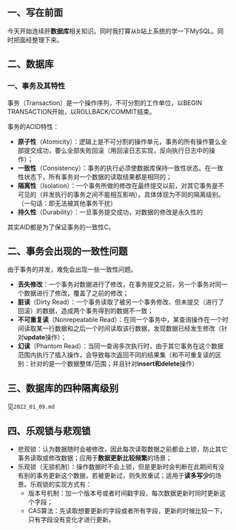 ## 一、写在前面

今天开始连续肝**数据库**相关知识。同时我打算从b站上系统的学一下MySQL。同时把面经整理下来。

## 二、数据库

### 一、事务及其特性

事务（Transaction）是一个操作序列，不可分割的工作单位，以BEGIN TRANSACTION开始，以ROLLBACK/COMMIT结束。

事务的ACID特性：

- **原子性**（Atomicity）：逻辑上是不可分割的操作单元，事务的所有操作要么全部提交成功，要么全部失败回滚（用回滚日志实现，反向执行日志中的操作）；
- **一致性**（Consistency）：事务的执行必须使数据库保持一致性状态。在一致性状态下，所有事务对一个数据的读取结果都是相同的；
- **隔离性**（Isolation）：一个事务所做的修改在最终提交以前，对其它事务是不可见的（并发执行的事务之间不能相互影响）。具体体现为不同的隔离级别。（一句话：即无法被其他事务干扰）
- **持久性**（Durability）：一旦事务提交成功，对数据的修改是永久性的

其实AID都是为了保证事务的一致性C。

## 二、事务会出现的一致性问题

由于事务的并发，难免会出现一些一致性问题。

- **丢失修改**：一个事务对数据进行了修改，在事务提交之前，另一个事务对同一个数据进行了修改，覆盖了之前的修改；
- **脏读**（Dirty Read）：一个事务读取了被另一个事务修改、但未提交（进行了回滚）的数据，造成两个事务得到的数据不一致；
- **不可重复读**（Nonrepeatable Read）：在同一个事务中，某查询操作在一个时间读取某一行数据和之后一个时间读取该行数据，发现数据已经发生修改（针对**update**操作）；
- **幻读**（Phantom Read）：当同一查询多次执行时，由于其它事务在这个数据范围内执行了插入操作，会导致每次返回不同的结果集（和不可重复读的区别：针对的是一个数据整体/范围；并且针对**insert和delete**操作）

## 三、数据库的四种隔离级别

见`2022_01_09.md`

## 四、乐观锁与悲观锁

- 悲观锁：认为数据随时会被修改，因此每次读取数据之前都会上锁，防止其它事务读取或修改数据；应用于**数据更新比较频繁**的场景；
- 乐观锁（无锁机制）：操作数据时不会上锁，但是更新时会判断在此期间有没有别的事务更新这个数据，若被更新过，则失败重试；适用于**读多写少**的场景。乐观锁的实现方式有：
  - 版本号机制：加一个版本号或者时间戳字段，每次数据更新时同时更新这个字段；
  - CAS算法：先读取想要更新的字段或者所有字段，更新的时候比较一下，只有字段没有变化才进行更新。

